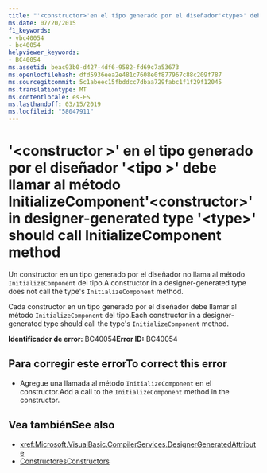 ```yaml
---
title: "'<constructor>'en el tipo generado por el diseñador'<type>' debe llamar al método InitializeComponent"
ms.date: 07/20/2015
f1_keywords:
- vbc40054
- bc40054
helpviewer_keywords:
- BC40054
ms.assetid: beac93b0-d427-4df6-9582-fd69c7a53673
ms.openlocfilehash: dfd5936eea2e481c7608e0f877967c88c209f787
ms.sourcegitcommit: 5c1abeec15fbddcc7dbaa729fabc1f1f29f12045
ms.translationtype: MT
ms.contentlocale: es-ES
ms.lasthandoff: 03/15/2019
ms.locfileid: "58047911"
---
```

# <a name="constructor-in-designer-generated-type-type-should-call-initializecomponent-method"></a><span data-ttu-id="4d923-102">'\<constructor >' en el tipo generado por el diseñador '\<tipo >' debe llamar al método InitializeComponent</span><span class="sxs-lookup"><span data-stu-id="4d923-102">'\<constructor>' in designer-generated type '\<type>' should call InitializeComponent method</span></span>
<span data-ttu-id="4d923-103">Un constructor en un tipo generado por el diseñador no llama al método `InitializeComponent` del tipo.</span><span class="sxs-lookup"><span data-stu-id="4d923-103">A constructor in a designer-generated type does not call the type's `InitializeComponent` method.</span></span>  
  
 <span data-ttu-id="4d923-104">Cada constructor en un tipo generado por el diseñador debe llamar al método `InitializeComponent` del tipo.</span><span class="sxs-lookup"><span data-stu-id="4d923-104">Each constructor in a designer-generated type should call the type's `InitializeComponent` method.</span></span>  
  
 <span data-ttu-id="4d923-105">**Identificador de error:** BC40054</span><span class="sxs-lookup"><span data-stu-id="4d923-105">**Error ID:** BC40054</span></span>  
  
## <a name="to-correct-this-error"></a><span data-ttu-id="4d923-106">Para corregir este error</span><span class="sxs-lookup"><span data-stu-id="4d923-106">To correct this error</span></span>  
  
-   <span data-ttu-id="4d923-107">Agregue una llamada al método `InitializeComponent` en el constructor.</span><span class="sxs-lookup"><span data-stu-id="4d923-107">Add a call to the `InitializeComponent` method in the constructor.</span></span>  
  
## <a name="see-also"></a><span data-ttu-id="4d923-108">Vea también</span><span class="sxs-lookup"><span data-stu-id="4d923-108">See also</span></span>

- <xref:Microsoft.VisualBasic.CompilerServices.DesignerGeneratedAttribute>
- [<span data-ttu-id="4d923-109">Constructores</span><span class="sxs-lookup"><span data-stu-id="4d923-109">Constructors</span></span>](~/docs/visual-basic/programming-guide/concepts/object-oriented-programming.md#constructors)
